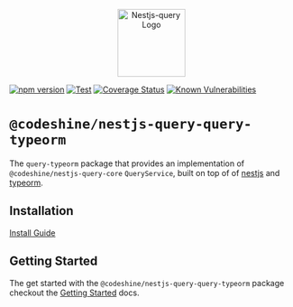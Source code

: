 <p align="center">
  <a href="https://doug-martin.github.io/nestjs-query" target="blank"><img src="https://doug-martin.github.io/nestjs-query/img/logo.svg" width="120" alt="Nestjs-query Logo" /></a>
</p>

[![npm version](https://img.shields.io/npm/v/@codeshine/nestjs-query-query-typeorm.svg)](https://www.npmjs.org/package/@codeshine/nestjs-query-query-typeorm)
[![Test](https://github.com/doug-martin/nestjs-query/workflows/Test/badge.svg?branch=master)](https://github.com/doug-martin/nestjs-query/actions?query=workflow%3ATest+and+branch%3Amaster+)
[![Coverage Status](https://coveralls.io/repos/github/doug-martin/nestjs-query/badge.svg?branch=master)](https://coveralls.io/github/doug-martin/nestjs-query?branch=master)
[![Known Vulnerabilities](https://snyk.io/test/github/doug-martin/nestjs-query/badge.svg?targetFile=packages/query-typeorm/package.json)](https://snyk.io/test/github/doug-martin/nestjs-query?targetFile=packages/query-typeorm/package.json)

# `@codeshine/nestjs-query-query-typeorm`

The `query-typeorm` package that provides an implementation of `@codeshine/nestjs-query-core` `QueryService`, built on top of of [nestjs](https://nestjs.com/) and [typeorm](https://typeorm.io/).

## Installation

[Install Guide](https://doug-martin.github.io/nestjs-query/docs/introduction/install)

## Getting Started

The get started with the `@codeshine/nestjs-query-query-typeorm` package checkout the [Getting Started](https://doug-martin.github.io/nestjs-query/docs/persistence/typeorm/getting-started) docs.
